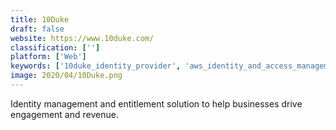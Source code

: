 ```yaml
---
title: 10Duke
draft: false 
website: https://www.10duke.com/
classification: ['']
platform: ['Web']
keywords: ['10duke_identity_provider', 'aws_identity_and_access_management', 'amazon_cognito', 'auth0', 'cloudpassage', 'google_cloud_iam', 'helloid', 'lastpass', 'loginradius', 'netiq_identity_manager', 'okta', 'optimal_idm', 'ping_identity', 'sailpoint_identityiq', 'symantec_control_compliance_suite']
image: 2020/04/10Duke.png
---
```

Identity management and entitlement solution to help businesses drive engagement and revenue.